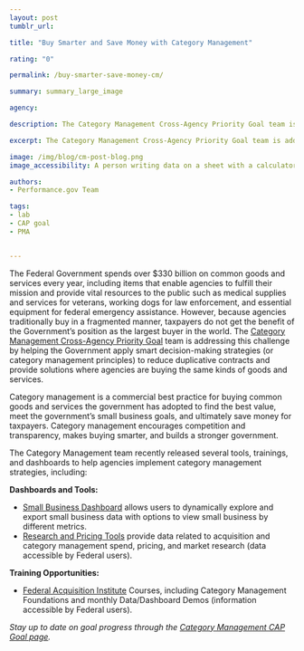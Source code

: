 ```yaml
---
layout: post
tumblr_url:

title: "Buy Smarter and Save Money with Category Management"

rating: "0"

permalink: /buy-smarter-save-money-cm/

summary: summary_large_image

agency:

description: The Category Management Cross-Agency Priority Goal team is addressing this challenge by helping the Government apply smart decision-making strategies (or category management principles) to reduce duplicative contracts and provide solutions where agencies are buying the same kinds of goods and services.

excerpt: The Category Management Cross-Agency Priority Goal team is addressing this challenge by helping the Government apply smart decision-making strategies (or category management principles) to reduce duplicative contracts and provide solutions where agencies are buying the same kinds of goods and services.

image: /img/blog/cm-post-blog.png
image_accessibility: A person writing data on a sheet with a calculator next to them.

authors:
- Performance.gov Team

tags:
- lab
- CAP goal
- PMA


---
```

The Federal Government spends over $330 billion on common goods and services every year, including items that enable agencies to fulfill their mission and provide vital resources to the public such as medical supplies and services for veterans, working dogs for law enforcement, and essential equipment for federal emergency assistance. However, because agencies traditionally buy in a fragmented manner, taxpayers do not get the benefit of the Government’s position as the largest buyer in the world. The [Category Management Cross-Agency Priority Goal](https://www.performance.gov/CAP/category-management/) team is addressing this challenge by helping the Government apply smart decision-making strategies (or category management principles) to reduce duplicative contracts and provide solutions where agencies are buying the same kinds of goods and services.

<div class="testimonial-blockquote"><p>Category management is a commercial best practice for buying common goods and services the government has adopted to find the best value, meet the government’s small business goals, and ultimately save money for taxpayers. Category management encourages competition and transparency, makes buying smarter, and builds a stronger government.</p></div>

The Category Management team recently released several tools, trainings, and dashboards to help agencies implement category management strategies, including:

**Dashboards and Tools:**
- [Small Business Dashboard](https://d2d.gsa.gov/report/government-wide-category-management-oversight-performance-management-tools) allows users to dynamically explore and export small business data with options to view small business by different metrics.
- [Research and Pricing Tools](https://hallways.cap.gsa.gov/app/#/gateway/data-visualizations-dashboards-reports/tab/articles41) provide data related to acquisition and category management spend, pricing, and market research (data accessible by Federal users).

**Training Opportunities:**
- [Federal Acquisition Institute](https://www.fai.gov/announcements/category-management-online-learning-opportunities) Courses, including Category Management Foundations and monthly Data/Dashboard Demos (information accessible by Federal users).

*Stay up to date on goal progress through the [Category Management CAP Goal page](https://www.performance.gov/CAP/category-management/).*
